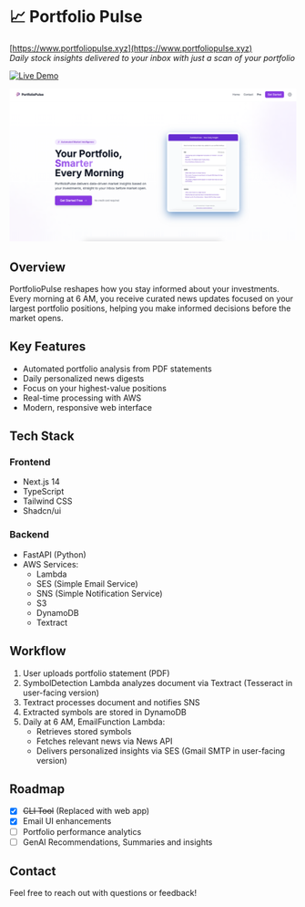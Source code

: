 # 📈 Portfolio Pulse

[https://www.portfoliopulse.xyz](https://www.portfoliopulse.xyz) <br>
_Daily stock insights delivered to your inbox with just a scan of your portfolio_

[![Live Demo](https://img.shields.io/badge/Live-Demo-brightgreen)](https://www.portfoliopulse.xyz)

<!-- [![Made with Python](https://img.shields.io/badge/Made%20with-Python-blue)](https://www.python.org/)
[![AWS Services](https://img.shields.io/badge/Powered%20by-AWS-orange)](https://aws.amazon.com/) -->

<img src="client\public\image.png" alt="Portfolio Pulse Demo" width="600"/>

## Overview

PortfolioPulse reshapes how you stay informed about your investments. Every morning at 6 AM, you receive curated news updates focused on your largest portfolio positions, helping you make informed decisions before the market opens.

## Key Features

- Automated portfolio analysis from PDF statements
- Daily personalized news digests
- Focus on your highest-value positions
- Real-time processing with AWS
- Modern, responsive web interface

## Tech Stack

### Frontend

- Next.js 14
- TypeScript
- Tailwind CSS
- Shadcn/ui

### Backend

- FastAPI (Python)
- AWS Services:
  - Lambda
  - SES (Simple Email Service)
  - SNS (Simple Notification Service)
  - S3
  - DynamoDB
  - Textract

## Workflow

1. User uploads portfolio statement (PDF)
2. SymbolDetection Lambda analyzes document via Textract (Tesseract in user-facing version)
3. Textract processes document and notifies SNS
4. Extracted symbols are stored in DynamoDB
5. Daily at 6 AM, EmailFunction Lambda:
   - Retrieves stored symbols
   - Fetches relevant news via News API
   - Delivers personalized insights via SES (Gmail SMTP in user-facing version)

## Roadmap

- [x] ~~CLI Tool~~ (Replaced with web app)
- [x] Email UI enhancements
- [ ] Portfolio performance analytics
- [ ] GenAI Recommendations, Summaries and insights

## Contact

Feel free to reach out with questions or feedback!
